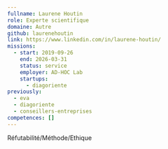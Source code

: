 ```yaml
---
fullname: Laurene Houtin
role: Experte scientifique
domaine: Autre
github: laurenehoutin
link: https://www.linkedin.com/in/laurene-houtin/
missions:
  - start: 2019-09-26
    end: 2026-03-31
    status: service
    employer: AD-HOC Lab
    startups:
      - diagoriente
previously:
  - eva
  - diagoriente
  - conseillers-entreprises
competences: []
---
```

Réfutabilité/Méthode/Ethique